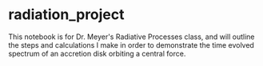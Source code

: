 # radiation_project

This notebook is for Dr. Meyer's Radiative Processes class, and will outline the steps and calculations I make in order to demonstrate the time evolved spectrum of an accretion disk orbiting a central force. 
